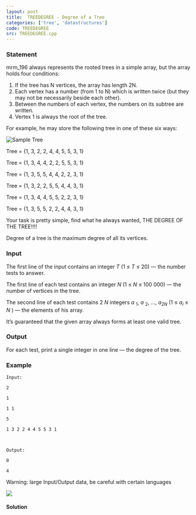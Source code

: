 ```yaml
---
layout: post
title:  TREEDEGREE - Degree of a Tree
categories: ['tree', 'datastructures']
code: TREEDEGREE
src: TREEDEGREE.cpp
---
```


### **Statement**

mrm_196 always represents the rooted trees in a simple array, but the array
holds four conditions:

  1. If the tree has N vertices, the array has length 2N.
  2. Each vertex has a number (from 1 to N) which is written twice (but they may not be necessarily beside each other).
  3. Between the numbers of each vertex, the numbers on its subtree are written.
  4. Vertex 1 is always the root of the tree.

For example, he may store the following tree in one of these six ways:

![Sample Tree](https://image.ibb.co/njpaCv/tree.jpg)

Tree = {1, 3, 2, 2, 4, 4, 5, 5, 3, 1}

Tree = {1, 3, 4, 4, 2, 2, 5, 5, 3, 1}

Tree = {1, 3, 5, 5, 4, 4, 2, 2, 3, 1}

Tree = {1, 3, 2, 2, 5, 5, 4, 4, 3, 1}

Tree = {1, 3, 4, 4, 5, 5, 2, 2, 3, 1}

Tree = {1, 3, 5, 5, 2, 2, 4, 4, 3, 1}

Your task is pretty simple, find what he always wanted, THE DEGREE OF THE
TREE!!!!

Degree of a tree is the maximum degree of all its vertices.

### Input

The first line of the input contains an integer _T_ (1 ≤ _T_ ≤ 20) — the
number tests to answer.

The first line of each test contains an integer _N_ (1 ≤ _N_ ≤ 100 000) — the
number of vertices in the tree.

The second line of each test contains 2 _N_ integers _a_ <sub>1</sub>, _a_
<sub>2</sub>, ..., _a<sub>2N</sub>_ (1 ≤ _a<sub>i</sub>_ ≤ _N_ ) —
the elements of his array.

It’s guaranteed that the given array always forms at least one valid tree.

### Output

For each test, print a single integer in one line — the degree of the tree.

### Example

    
    
    Input:
    2
    1
    1 1
    5
    1 3 2 2 4 4 5 5 3 1
    
    Output:
    0
    4
    

Warning: large Input/Output data, be careful with certain languages

![](file:///C:/Users/MOHAMA~1/AppData/Local/Temp/msohtmlclip1/01/clip_image002.jpg)



#### **Solution**



